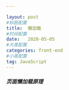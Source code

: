 ```yaml
---

layout: post
#标题配置
title:  懒加载
#时间配置
date:   2020-05-05
#大类配置
categories: front-end
#小类配置
tag: JavaScript
---
```


##### 页面懒加载原理